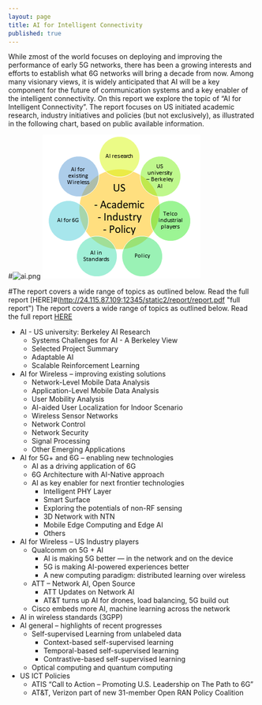 ```yaml
---
layout: page
title: AI for Intelligent Connectivity
published: true
---
```

While zmost of the world focuses on deploying and improving the performance of early 5G networks, there has been a growing interests and efforts to establish what 6G networks will bring a decade from now. Among many visionary views, it is widely anticipated that AI will be a key component for the future of communication systems and a key enabler of the intelligent connectivity. On this report we explore the topic of “AI for Intelligent Connectivity”. The report focuses on US initiated academic research, industry initiatives and policies (but not exclusively), as illustrated in the following chart, based on public available information.

#![ai.png](http://24.115.87.109:12345/static2/report/ai2.png)
![ai.png](https://github.com/jroafuturewei/jroafuturewei.github.io/blob/master/_posts/ai2.png)


#The report covers a wide range of topics as outlined below. Read the full report [HERE]#(http://24.115.87.109:12345/static2/report/report.pdf "full report")
The report covers a wide range of topics as outlined below. Read the full report [HERE](https://https://github.com/jroafuturewei/jroafuturewei.github.io/blob/master/_posts/report.pdf "full report")

* AI - US university: Berkeley AI Research	
    * Systems Challenges for AI - A Berkeley View	
    * Selected Project Summary	
    * Adaptable AI
    * Scalable Reinforcement Learning	
* AI for Wireless – improving existing solutions	
    * Network-Level Mobile Data Analysis	
    * Application-Level Mobile Data Analysis	
    * User Mobility Analysis	
    * AI-aided User Localization for Indoor Scenario	
    * Wireless Sensor Networks	
    * Network Control	
    * Network Security	
    * Signal Processing	
    * Other Emerging Applications	
* AI for 5G+ and 6G – enabling new technologies	
    * AI as a driving application of 6G	
    * 6G Architecture with AI-Native approach	
    * AI as key enabler for next frontier technologies	
        * Intelligent PHY Layer	
        * Smart Surface	
        * Exploring the potentials of non-RF sensing	
        * 3D Network with NTN	
        * Mobile Edge Computing and Edge AI	
        * Others	
* AI for Wireless – US Industry players 
    * Qualcomm on 5G + AI	
        * AI is making 5G better — in the network and on the device	
        * 5G is making AI-powered experiences better	
        * A new computing paradigm: distributed learning over wireless	
    * ATT – Network AI, Open Source	
        * ATT Updates on Network AI	
        * AT&T turns up AI for drones, load balancing, 5G build out	
    * Cisco embeds more AI, machine learning across the network	
* AI in wireless standards (3GPP)	
* AI general – highlights of recent progresses	
    * Self-supervised Learning from unlabeled data	
        * Context-based self-supervised learning	
        * Temporal-based self-supervised learning	
        * Contrastive-based self-supervised learning	
    * Optical computing and quantum computing	
* US ICT Policies	
    * ATIS “Call to Action – Promoting U.S. Leadership on The Path to 6G”
    * AT&T, Verizon part of new 31-member Open RAN Policy Coalition
